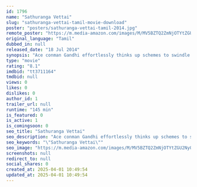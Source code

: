 ```yaml
---
id: 1796
name: "Sathuranga Vettai"
slug: "sathuranga-vettai-tamil-movie-download"
poster: "posters/sathuranga-vettai-tamil-2014.jpg"
remote_poster: "https://m.media-amazon.com/images/M/MV5BZTQ2ZmNjOTYtZGU2Ny00NTgxLWE5NmUtMjVlNGU1ZGQxY2ZlXkEyXkFqcGc@._V1_SX300.jpg"
original_language: "Tamil"
dubbed_in: null
released_date: "18 Jul 2014"
synopsis: "Ace conman Gandhi effortlessly thinks up schemes to swindle gullible and greedy folks. However on a rare occasion, things don't go according to plan and he ends up in the clutches of a ruthless gang who demand schemes from him for..."
type: "movie"
rating: "8.1"
imdbid: "tt3711164"
tmdbid: null
views: 0
likes: 0
dislikes: 0
author_id: 1
trailer_url: null
runtime: "145 min"
is_featured: 0
is_active: 1
is_comingsoon: 0
seo_title: "Sathuranga Vettai"
seo_description: "Ace conman Gandhi effortlessly thinks up schemes to swindle gullible and greedy folks. However on a rare occasion, things don't go according to plan and he ends up in the clutches of a ruthless gang who demand schemes from him for..."
seo_keywords: "\"Sathuranga Vettai\""
seo_image: "https://m.media-amazon.com/images/M/MV5BZTQ2ZmNjOTYtZGU2Ny00NTgxLWE5NmUtMjVlNGU1ZGQxY2ZlXkEyXkFqcGc@._V1_SX300.jpg"
screenshots: null
redirect_to: null
social_shares: 0
created_at: 2025-04-01 10:49:54
updated_at: 2025-04-01 10:49:54
---
```


